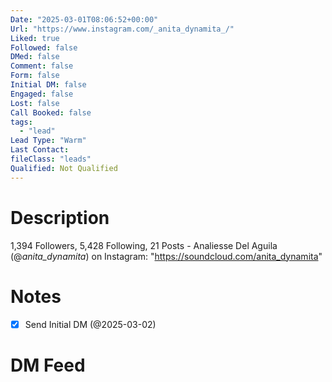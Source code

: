 ```yaml
---
Date: "2025-03-01T08:06:52+00:00"
Url: "https://www.instagram.com/_anita_dynamita_/"
Liked: true
Followed: false
DMed: false
Comment: false
Form: false
Initial DM: false
Engaged: false
Lost: false
Call Booked: false
tags:
  - "lead"
Lead Type: "Warm"
Last Contact:
fileClass: "leads"
Qualified: Not Qualified
---
```

# Description
1,394 Followers, 5,428 Following, 21 Posts - Analiesse Del Aguila (@_anita_dynamita_) on Instagram: "https://soundcloud.com/anita_dynamita"
# Notes
- [x] Send Initial DM (@2025-03-02)
# DM Feed